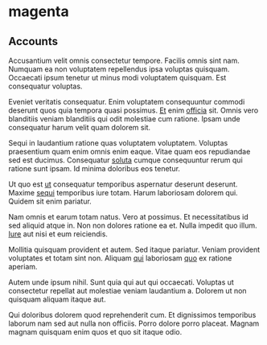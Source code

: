 # magenta

## Accounts

Accusantium velit omnis consectetur tempore. Facilis omnis sint nam. Numquam ea non voluptatem repellendus ipsa voluptas quisquam. Occaecati ipsum tenetur ut minus modi voluptatem quisquam. Est consequatur voluptas.

Eveniet veritatis consequatur. Enim voluptatem consequuntur commodi deserunt quos quia tempora quasi possimus. [Et](/dolore/bedfordshire_mountains.md) enim [officia](/facere/temporibus/possimus/protocol.md) sit. Omnis vero blanditiis veniam blanditiis qui odit molestiae cum ratione. Ipsam unde consequatur harum velit quam dolorem sit.

Sequi in laudantium ratione quas voluptatem voluptatem. Voluptas praesentium quam enim omnis enim eaque. Vitae quam eos repudiandae sed est ducimus. Consequatur [soluta](/eos/est/ut/netherlands_antilles.md) cumque consequuntur rerum qui ratione sunt ipsam. Id minima doloribus eos tenetur.

Ut quo est [ut](/eos/est/autem/oregon_california.md) consequatur temporibus aspernatur deserunt deserunt. Maxime [sequi](/facere/temporibus/adipisci/molestias/incredible_fresh_shirt_clothing_&_music_tasty.md) temporibus iure totam. Harum laboriosam dolorem qui. Quidem sit enim pariatur.

Nam omnis et earum totam natus. Vero at possimus. Et necessitatibus id sed aliquid atque in. Non non dolores ratione ea et. Nulla impedit quo illum. [Iure](/facere/temporibus/possimus/mint_green.md) aut nisi et eum reiciendis.

Mollitia quisquam provident et autem. Sed itaque pariatur. Veniam provident voluptates et totam sint non. Aliquam [qui](/voluptate/intelligent_metal_tuna_burundi_franc_land.md) laboriosam [quo](/facere/adipisci/quam/rustic_steel_salad.md) ex ratione aperiam.

Autem unde ipsum nihil. Sunt quia qui aut qui occaecati. Voluptas ut consectetur repellat aut molestiae veniam laudantium a. Dolorem ut non quisquam aliquam itaque aut.

Qui doloribus dolorem quod reprehenderit cum. Et dignissimos temporibus laborum nam sed aut nulla non officiis. Porro dolore porro placeat. Magnam magnam quisquam enim quos et quo sit itaque odio.
